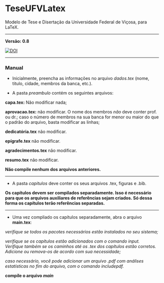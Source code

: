 # TeseUFVLatex
Modelo de Tese e Disertação da Universidade Federal de Viçosa, para LaTeX.

---

**Versão: 0.8**

[![DOI](https://zenodo.org/badge/84732333.svg)](https://zenodo.org/badge/latestdoi/84732333)

----


### Manual

- Inicialmente, preencha as informações no arquivo _dados.tex_ (nome, titulo, cidade, membros da banca, etc.).

- A pasta _preambulo_ contém os seguintes arquivos:
 
**capa.tex:** Não modificar nada;

**aprovacao.tex:** não modificar. O nome dos membros _não_ deve conter prof. ou dr.; caso o número de membros na sua banca for menor ou maior do que o padrão do arquivo, basta modificar as linhas;

**dedicatória.tex** não modificar.

**epígrafe.tex** não modificar.

**agradecimentos.tex** não modificar.

**resumo.tex** não modificar.

**Não compile nenhum dos arquivos anteriores.**

---

- A pasta _capitulos_ deve conter os seus arquivos .tex, figuras e .bib.

**Os capítulos devem ser compilados separadamente. Isso é necessário para que os arquivos auxiliares de referências sejam criados. Só dessa forma os capítulos terão referências separadas.**

---

- Uma vez compliado os capítulos separadamente, abra o arquivo **main.tex**:

_verifique se todos os pacotes necessários estão instalados no seu sistema;_

_verifique se os capítulos estão adicionados com o comando input. Verifique também se os caminhos até os .tex dos capítulos estão corretos. Adicione ou remova-os de acordo com sua necessidade;_

_caso necessário, você pode adicionar um arquivo .pdf com análises estatísticas no fim do arquivo, com o comando includepdf._

**compile o arquivo _main_**

